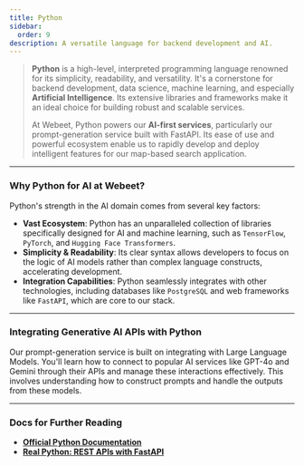 ```yaml
---
title: Python
sidebar:
  order: 9
description: A versatile language for backend development and AI.
---
```


> **Python** is a high-level, interpreted programming language renowned for its simplicity, readability, and versatility. It's a cornerstone for backend development, data science, machine learning, and especially **Artificial Intelligence**. Its extensive libraries and frameworks make it an ideal choice for building robust and scalable services.
>
> At Webeet, Python powers our **AI-first services**, particularly our prompt-generation service built with FastAPI. Its ease of use and powerful ecosystem enable us to rapidly develop and deploy intelligent features for our map-based search application.

---

### **Why Python for AI at Webeet?**

Python's strength in the AI domain comes from several key factors:

- **Vast Ecosystem**: Python has an unparalleled collection of libraries specifically designed for AI and machine learning, such as `TensorFlow`, `PyTorch`, and `Hugging Face Transformers`.
- **Simplicity & Readability**: Its clear syntax allows developers to focus on the logic of AI models rather than complex language constructs, accelerating development.
- **Integration Capabilities**: Python seamlessly integrates with other technologies, including databases like `PostgreSQL` and web frameworks like `FastAPI`, which are core to our stack.

---

### **Integrating Generative AI APIs with Python**

Our prompt-generation service is built on integrating with Large Language Models. You'll learn how to connect to popular AI services like GPT-4o and Gemini through their APIs and manage these interactions effectively. This involves understanding how to construct prompts and handle the outputs from these models.

---

### **Docs for Further Reading**

- [**Official Python Documentation**](https://docs.python.org/3/)
- [**Real Python: REST APIs with FastAPI**](https://realpython.com/fastapi-beyond-rest/)
